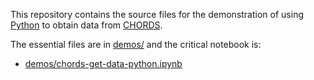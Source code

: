 This repository contains the source files for the
demonstration of using [Python](https://python.org) to obtain data from
[CHORDS](https://chordsrt.com). 

The essential files are in [demos/](./demos) and the critical notebook is:

* [demos/chords-get-data-python.ipynb](./demos/chords-get-data-python.ipynb)

